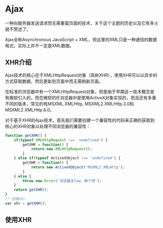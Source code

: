 # Ajax

一种向服务器发送请求而无需重载页面的技术，关于这个主题的历史以及它有多火就不赘述了。

Ajax全称Asynchronous JavaScript + XML，但这里的XML只是一种通信的数据格式，实际上并不一定是XML数据。

## XHR介绍

Ajax技术的核心在于XMLHttpRequest对象（简称XHR），使用XHR可以以异步的方式获取数据，然后更新到页面中而无需刷新页面。

在标准的浏览器中有一个XMLHttpRequest对象，但是由于早期这一技术概念是有微软引入的，而在微软的IE浏览器中是使用ActiveX对象实现的，而且还有多重不同的版本，常见的有MSXML.XMLHttp, MSXML2.XMLHttp.3.0和MSXML2.XMLHttp.6.0。

对于基于XHR的Ajax技术，首先我们需要创建一个兼容性的代码来正确的获取到核心的XHR对象以处理不同浏览器的兼容性：

```javascript
function getXHR() {
	if(typeof XMLHttpRequest !== 'undefined') {
		getXHR = function() {
			return new XMLHttpRequest();
		}
	} else if(typeof ActiveXObject !== 'undefined') {
		getXHR = function() {
			return new ActiveXObject('MSXML2.XMLHttp');
		}
	} else {
		throw new Error('浏览器太low，换个吧');
	}
	return getXHR();
}
// 创建xhr
var xhr = getXHR();
```

## 使用XHR
